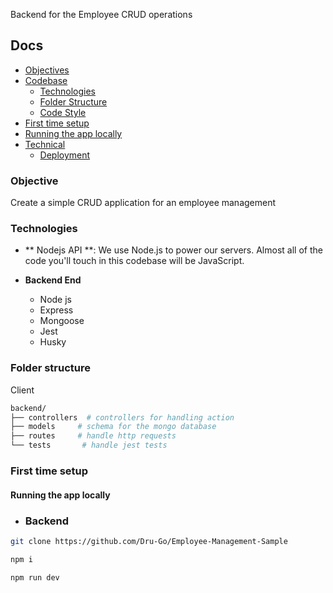 Backend for the Employee CRUD operations


## Docs

  - [Objectives](#objective)
  - [Codebase](#codebase)
    - [Technologies](#technologies)
    - [Folder Structure](#folder-structure)
    - [Code Style](#code-style)
  - [First time setup](#first-time-setup)
  - [Running the app locally](#running-the-app-locally)
- [Technical](docs/)
  - [Deployment](docs/deployments.md)
 

### Objective 
Create a simple CRUD application for an employee management



### Technologies
- ** Nodejs API **: We use Node.js to power our servers. Almost all of the code you'll touch in this codebase will be JavaScript.

- **Backend End**
	- Node js
    - Express
    - Mongoose
    - Jest 
    - Husky


### Folder structure

Client 

```sh
backend/
├── controllers  # controllers for handling action  
├── models     # schema for the mongo database
├── routes     # handle http requests
└── tests       # handle jest tests 
```


### First time setup

#### Running the app locally

- ### Backend

```sh
git clone https://github.com/Dru-Go/Employee-Management-Sample

npm i

npm run dev

```

